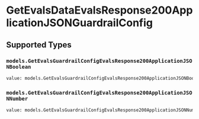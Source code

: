 # GetEvalsDataEvalsResponse200ApplicationJSONGuardrailConfig


## Supported Types

### `models.GetEvalsGuardrailConfigEvalsResponse200ApplicationJSONBoolean`

```python
value: models.GetEvalsGuardrailConfigEvalsResponse200ApplicationJSONBoolean = /* values here */
```

### `models.GetEvalsGuardrailConfigEvalsResponse200ApplicationJSONNumber`

```python
value: models.GetEvalsGuardrailConfigEvalsResponse200ApplicationJSONNumber = /* values here */
```


